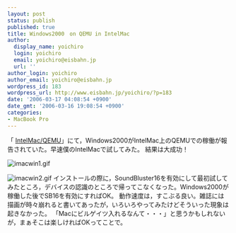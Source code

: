 ```yaml
---
layout: post
status: publish
published: true
title: Windows2000　on QEMU in IntelMac
author:
  display_name: yoichiro
  login: yoichiro
  email: yoichiro@eisbahn.jp
  url: ''
author_login: yoichiro
author_email: yoichiro@eisbahn.jp
wordpress_id: 183
wordpress_url: http://www.eisbahn.jp/yoichiro/?p=183
date: '2006-03-17 04:08:54 +0900'
date_gmt: '2006-03-16 19:08:54 +0900'
categories:
- MacBook Pro
---
```


「
[IntelMac/QEMU](http://eggplant.ddo.jp/www/pukiwiki/index.php?Intel%20Mac%2FQEMU)」にて，Windows2000がIntelMac上のQEMUでの稼働が報告されていた。早速僕のIntelMacで試してみた。
結果は大成功！

![imacwin1.gif](http://www.eisbahn.jp/yoichiro/images/imacwin1.gif)

![imacwin2.gif](http://www.eisbahn.jp/yoichiro/images/imacwin2.gif)
インストールの際に，SoundBluster16を有効にして最初試してみたところ，デバイスの認識のところで帰ってこなくなった。Windows2000が稼働した後でSB16を有効にすればOK。
動作速度は，すこぶる良い。雑誌には描画が時々崩れると書いてあったが，いろいろやってみたけどそういった現象は起きなかった。
「Macにビルゲイツ入れるなんて・・・」と思うかもしれないが，まぁそこは楽しければOKってことで。
